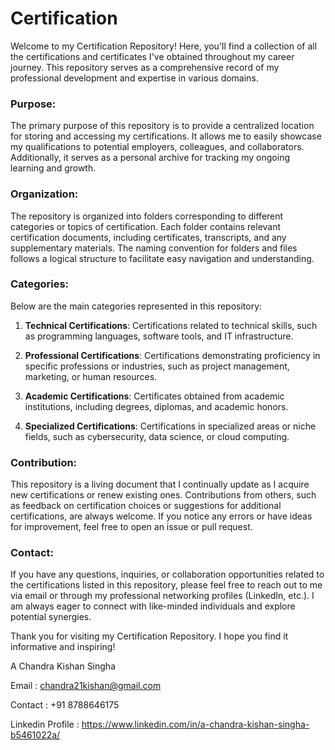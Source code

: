 # Certification

Welcome to my Certification Repository! Here, you'll find a collection of all the certifications and certificates I've obtained throughout my career journey. This repository serves as a comprehensive record of my professional development and expertise in various domains.

### Purpose:
The primary purpose of this repository is to provide a centralized location for storing and accessing my certifications. It allows me to easily showcase my qualifications to potential employers, colleagues, and collaborators. Additionally, it serves as a personal archive for tracking my ongoing learning and growth.

### Organization:
The repository is organized into folders corresponding to different categories or topics of certification. Each folder contains relevant certification documents, including certificates, transcripts, and any supplementary materials. The naming convention for folders and files follows a logical structure to facilitate easy navigation and understanding.

### Categories:
Below are the main categories represented in this repository:

1. **Technical Certifications**: Certifications related to technical skills, such as programming languages, software tools, and IT infrastructure.
   
2. **Professional Certifications**: Certifications demonstrating proficiency in specific professions or industries, such as project management, marketing, or human resources.
   
3. **Academic Certifications**: Certificates obtained from academic institutions, including degrees, diplomas, and academic honors.
   
4. **Specialized Certifications**: Certifications in specialized areas or niche fields, such as cybersecurity, data science, or cloud computing.

### Contribution:
This repository is a living document that I continually update as I acquire new certifications or renew existing ones. Contributions from others, such as feedback on certification choices or suggestions for additional certifications, are always welcome. If you notice any errors or have ideas for improvement, feel free to open an issue or pull request.

### Contact:
If you have any questions, inquiries, or collaboration opportunities related to the certifications listed in this repository, please feel free to reach out to me via email or through my professional networking profiles (LinkedIn, etc.). I am always eager to connect with like-minded individuals and explore potential synergies.

Thank you for visiting my Certification Repository. I hope you find it informative and inspiring!

A Chandra Kishan Singha

Email : chandra21kishan@gmail.com

Contact : +91 8788646175

Linkedin Profile : https://www.linkedin.com/in/a-chandra-kishan-singha-b5461022a/
